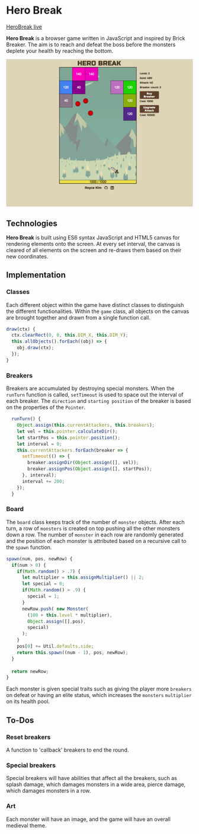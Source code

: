# Hero Break
[HeroBreak live](https://roycejh.github.io/herobreak/)

**Hero Break** is a browser game written in JavaScript and inspired by Brick Breaker. The aim is to reach and defeat the boss before the monsters deplete your health by reaching the bottom.

![screenshot](assets/screenshots/screenshot1.png)


## Technologies
**Hero Break** is built using ES6 syntax JavaScript and HTML5 canvas for rendering elements onto the screen. At every set interval, the canvas is cleared of all elements on the screen and re-draws them based on their new coordinates.

## Implementation
### Classes
Each different object within the game have distinct classes to distinguish the different functionalities. Within the `game` class, all objects on the canvas are brought together and drawn from a single function call.

```JavaScript
draw(ctx) {
  ctx.clearRect(0, 0, this.DIM_X, this.DIM_Y);
  this.allObjects().forEach((obj) => {
    obj.draw(ctx);
  });
}
```

### Breakers
Breakers are accumulated by destroying special monsters. When the `runTurn` function is called, `setTimeout` is used to space out the interval of each breaker. The `direction` and `starting position` of the breaker is based on the properties of the `Pointer`.

```JavaScript
  runTurn() {
    Object.assign(this.currentAttackers, this.breakers);
    let vel = this.pointer.calculateDir();
    let startPos = this.pointer.position();
    let interval = 0;
    this.currentAttackers.forEach(breaker => {
      setTimeout(() => {
        breaker.assignDir(Object.assign([], vel));
        breaker.assignPos(Object.assign([], startPos));
      }, interval);
      interval += 200;
    });
  }
```

### Board
The `board` class keeps track of the number of `monster` objects. After each turn, a row of `monsters` is created on top pushing all the other monsters down a row. The number of `monster` in each row are randomly generated and the position of each monster is attributed based on a recursive call to the `spawn` function.

```JavaScript
spawn(num, pos, newRow) {
  if(num > 0) {
    if(Math.random() > .7) {
      let multiplier = this.assignMultiplier() || 2;
      let special = 0;
      if(Math.random() > .9) {
        special = 1;
      }
      newRow.push( new Monster(
        (100 + this.level * multiplier),
        Object.assign([],pos),
        special)
      );
    }
    pos[0] += Util.defaults.side;
    return this.spawn((num - 1), pos, newRow);
  }

  return newRow;
}
```
Each monster is given special traits such as giving the player more `breakers` on defeat or having an elite status, which increases the `monsters` `multiplier` on its health pool.

## To-Dos

### Reset breakers
A function to 'callback' breakers to end the round.

### Special breakers
Special breakers will have abilities that affect all the breakers, such as splash damage, which damages monsters in a wide area, pierce damage, which damages monsters in a row.

### Art
Each monster will have an image, and the game will have an overall medieval theme.
